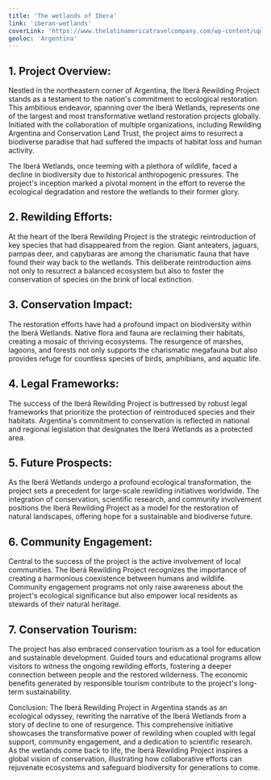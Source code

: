 ```yaml
---
title: 'The wetlands of Ibera'
link: 'iberan-wetlands'
coverLink: 'https://www.thelatinamericatravelcompany.com/wp-content/uploads/2022/08/destinations-Argentina-Ibera-Wetlands-capybara.jpeg'
geoloc: 'Argentina'
---
```

## 1. Project Overview:
Nestled in the northeastern corner of Argentina, the Iberá Rewilding Project stands as a testament to the nation's commitment to ecological restoration. This ambitious endeavor, spanning over the Iberá Wetlands, represents one of the largest and most transformative wetland restoration projects globally. Initiated with the collaboration of multiple organizations, including Rewilding Argentina and Conservation Land Trust, the project aims to resurrect a biodiverse paradise that had suffered the impacts of habitat loss and human activity.

The Iberá Wetlands, once teeming with a plethora of wildlife, faced a decline in biodiversity due to historical anthropogenic pressures. The project's inception marked a pivotal moment in the effort to reverse the ecological degradation and restore the wetlands to their former glory.

## 2. Rewilding Efforts:
At the heart of the Iberá Rewilding Project is the strategic reintroduction of key species that had disappeared from the region. Giant anteaters, jaguars, pampas deer, and capybaras are among the charismatic fauna that have found their way back to the wetlands. This deliberate reintroduction aims not only to resurrect a balanced ecosystem but also to foster the conservation of species on the brink of local extinction.

## 3. Conservation Impact:
The restoration efforts have had a profound impact on biodiversity within the Iberá Wetlands. Native flora and fauna are reclaiming their habitats, creating a mosaic of thriving ecosystems. The resurgence of marshes, lagoons, and forests not only supports the charismatic megafauna but also provides refuge for countless species of birds, amphibians, and aquatic life.

## 4. Legal Frameworks:
The success of the Iberá Rewilding Project is buttressed by robust legal frameworks that prioritize the protection of reintroduced species and their habitats. Argentina's commitment to conservation is reflected in national and regional legislation that designates the Iberá Wetlands as a protected area.

## 5. Future Prospects:
As the Iberá Wetlands undergo a profound ecological transformation, the project sets a precedent for large-scale rewilding initiatives worldwide. The integration of conservation, scientific research, and community involvement positions the Iberá Rewilding Project as a model for the restoration of natural landscapes, offering hope for a sustainable and biodiverse future.

## 6. Community Engagement:
Central to the success of the project is the active involvement of local communities. The Iberá Rewilding Project recognizes the importance of creating a harmonious coexistence between humans and wildlife. Community engagement programs not only raise awareness about the project's ecological significance but also empower local residents as stewards of their natural heritage.

## 7. Conservation Tourism:
The project has also embraced conservation tourism as a tool for education and sustainable development. Guided tours and educational programs allow visitors to witness the ongoing rewilding efforts, fostering a deeper connection between people and the restored wilderness. The economic benefits generated by responsible tourism contribute to the project's long-term sustainability.

Conclusion:
The Iberá Rewilding Project in Argentina stands as an ecological odyssey, rewriting the narrative of the Iberá Wetlands from a story of decline to one of resurgence. This comprehensive initiative showcases the transformative power of rewilding when coupled with legal support, community engagement, and a dedication to scientific research. As the wetlands come back to life, the Iberá Rewilding Project inspires a global vision of conservation, illustrating how collaborative efforts can rejuvenate ecosystems and safeguard biodiversity for generations to come.





